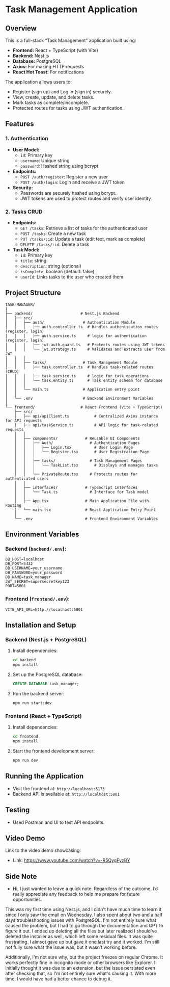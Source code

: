 # Task Management Application

## Overview
This is a full-stack “Task Management” application built using:
- **Frontend:** React + TypeScript (with Vite)
- **Backend:** Nest.js
- **Database:** PostgreSQL
- **Axios:** For making HTTP requests
- **React Hot Toast:** For notifications

The application allows users to:
- Register (sign up) and Log in (sign in) securely.
- View, create, update, and delete tasks.
- Mark tasks as complete/incomplete.
- Protected routes for tasks using JWT authentication.



## Features
### 1. Authentication
- **User Model:**
  - `id`: Primary key
  - `username`: Unique string
  - `password`: Hashed string using bcrypt
- **Endpoints:**
  - `POST /auth/register`: Register a new user
  - `POST /auth/login`: Login and receive a JWT token
- **Security:**
  - Passwords are securely hashed using bcrypt.
  - JWT tokens are used to protect routes and verify user identity.

### 2. Tasks CRUD
- **Endpoints:**
  - `GET /tasks`: Retrieve a list of tasks for the authenticated user
  - `POST /tasks`: Create a new task
  - `PUT /tasks/:id`: Update a task (edit text, mark as complete)
  - `DELETE /tasks/:id`: Delete a task
- **Task Model:**
  - `id`: Primary key
  - `title`: string
  - `description`: string (optional)
  - `isComplete`: boolean (default: false)
  - `userId`: Links tasks to the user who created them

## Project Structure
```
TASK-MANAGER/
│
├── backend/                     # Nest.js Backend
│   ├── src/
│   │   ├── auth/                 # Authentication Module
│   │   │   ├── auth.controller.ts  # Handles authentication routes (register, login)
│   │   │   ├── auth.service.ts     # logic for authentication (register, login)
│   │   │   ├── jwt-auth.guard.ts   # Protects routes using JWT tokens
│   │   │   └── jwt.strategy.ts     # Validates and extracts user from JWT
│   │   │
│   │   ├── tasks/                # Task Management Module
│   │   │   ├── task.controller.ts  # Handles task-related routes (CRUD)
│   │   │   ├── task.service.ts     # logic for task operations
│   │   │   └── task.entity.ts      # Task entity schema for database
│   │   │
│   │   └── main.ts               # Application entry point
│   │
│   └── .env                      # Backend Environment Variables
│
└── frontend/                    # React Frontend (Vite + TypeScript)
    ├── src/
    │   ├── api/apiClient.ts           # Centralized Axios instance for API requests
    │   ├── api/taskService.ts         # API logic for task-related requests
    │   │
    │   ├── components/            # Reusable UI Components
    │   │   ├── Auth/                # Authentication Pages
    │   │   │   ├── Login.tsx          # User Login Page
    │   │   │   └── Register.tsx       # User Registration Page
    │   │   │
    │   │   ├── tasks/               # Task Management Pages
    │   │   │   └── TaskList.tsx       # Displays and manages tasks
    │   │   │
    │   │   └── PrivateRoute.tsx     # Protects routes for authenticated users
    │   │
    │   ├── interfaces/            # TypeScript Interfaces
    │   │   └── Task.ts              # Interface for Task model
    │   │
    │   ├── App.tsx                # Main Application File with Routing
    │   └── main.tsx               # React Application Entry Point
    │
    └── .env                       # Frontend Environment Variables

```

## Environment Variables
### Backend (`backend/.env`):
```
DB_HOST=localhost
DB_PORT=5432
DB_USERNAME=your_username
DB_PASSWORD=your_password
DB_NAME=task_manager
JWT_SECRET=supersecretkey123
PORT=5001
```
### Frontend (`frontend/.env`):
```
VITE_API_URL=http://localhost:5001
```

## Installation and Setup
### Backend (Nest.js + PostgreSQL)
1. Install dependencies:
   ```bash
   cd backend
   npm install
   ```
2. Set up the PostgreSQL database:
   ```sql
   CREATE DATABASE task_manager;
   ```
3. Run the backend server:
   ```bash
   npm run start:dev
   ```

### Frontend (React + TypeScript)
1. Install dependencies:
   ```bash
   cd frontend
   npm install
   ```
2. Start the frontend development server:
   ```bash
   npm run dev
   ```

## Running the Application
- Visit the frontend at: `http://localhost:5173`
- Backend API is available at: `http://localhost:5001`

## Testing
- Used Postman and UI to test API endpoints.



## Video Demo
Link to the video demo showcasing:
- Link: https://www.youtube.com/watch?v=-R5QygFyzBY



## Side Note
- Hi, I just wanted to leave a quick note. Regardless of the outcome, I’d really appreciate any feedback to help me prepare for future opportunities.

This was my first time using Nest.js, and I didn't have much time to learn it since I only saw the email on Wednesday. I also spent about two and a half days troubleshooting issues with PostgreSQL. I'm not entirely sure what caused the problem, but I had to go through the documentation and GPT to figure it out. I ended up deleting all the files but later realized I should've deleted the installer as well, which left some residual files. It was quite  frustrating. I almsot gave up but gave it one last try and it worked. I'm still not fully sure what the issue was, but it wasn’t working before.

Additionally, I'm not sure why, but the project freezes on regular Chrome. It works perfectly fine in incognito mode or other browsers like Explorer. I initially thought it was due to an extension, but the issue persisted even after checking that, so I'm not entirely sure what's causing it. With more time, I would have had a better chance to debug it.

